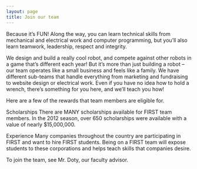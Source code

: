 ```yaml
---
layout: page
title: Join our team
---
```


Because it’s FUN!  Along the way, you can learn technical skills from mechanical and electrical work and computer programming, but you’ll also learn teamwork, leadership, respect and integrity.

We design and build a really cool robot, and compete against other robots in a game that’s different each year!  But it’s more than just building a robot – our team operates like a small business and feels like a family.  We have different sub-teams that handle everything from marketing and fundraising to website design or electrical work.  Even if you have no idea how to hold a wrench, there’s something for you here, and we’ll teach you how!

Here are a few of the rewards that team members are eligible for.

Scholarships There are MANY scholarships available for FIRST team members.  In the 2012 season, over 650 scholarships were available with a value of nearly $15,000,000.

Experience Many companies throughout the country are participating in FIRST and want to hire FIRST students.  Being on a FIRST team will expose students to these corporations and helps teach skills that companies desire. 

To join the team, see Mr. Doty, our faculty advisor.